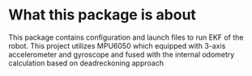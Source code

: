 # What this package is about

This package contains configuration and launch files to run EKF of the robot. This project utilizes MPU6050 which equipped with 3-axis accelerometer and gyroscope and fused with the internal odometry calculation based on deadreckoning approach